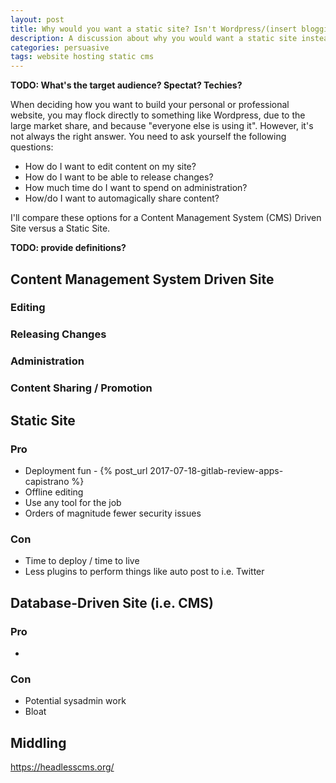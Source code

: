 ```yaml
---
layout: post
title: Why would you want a static site? Isn't Wordpress/(insert blogging platform here) good enough?
description: A discussion about why you would want a static site instead of something like Wordpress.
categories: persuasive
tags: website hosting static cms
---
```

**TODO: What's the target audience? Spectat? Techies?**

When deciding how you want to build your personal or professional website, you may flock directly to something like Wordpress, due to the large market share, and because "everyone else is using it". However, it's not always the right answer. You need to ask yourself the following questions:

- How do I want to edit content on my site?
- How do I want to be able to release changes?
- How much time do I want to spend on administration?
- How/do I want to automagically share content?

I'll compare these options for a Content Management System (CMS) Driven Site versus a Static Site.

**TODO: provide definitions?**


## Content Management System Driven Site

### Editing

### Releasing Changes

### Administration

### Content Sharing / Promotion


## Static Site

### Pro

- Deployment fun - {% post_url 2017-07-18-gitlab-review-apps-capistrano %}
- Offline editing
- Use any tool for the job
- Orders of magnitude fewer security issues

### Con

- Time to deploy / time to live
- Less plugins to perform things like auto post to i.e. Twitter

## Database-Driven Site (i.e. CMS)

### Pro

-

### Con

- Potential sysadmin work
- Bloat

## **Middling**

https://headlesscms.org/

[def-static-site]: https://www.wordnik.com/words/static%20site
